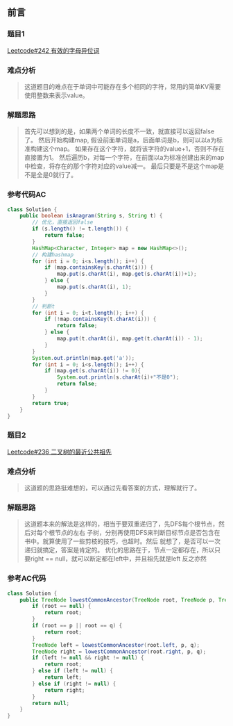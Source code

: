 ## 前言

### 题目1
[Leetcode#242 有效的字母异位词](https://leetcode-cn.com/problems/valid-anagram/)

### 难点分析
> 这道题目的难点在于单词中可能存在多个相同的字符，常用的简单KV需要使用整数来表示value。

### 解题思路
> 首先可以想到的是，如果两个单词的长度不一致，就直接可以返回false了。
然后开始构建map, 假设前面单词是a，后面单词是b，则可以以a为标准构建这个map。
如果存在这个字符，就将该字符的value+1，否则不存在直接置为1。
然后遍历b，对每一个字符，在前面以a为标准创建出来的map中检查，将存在的那个字符对应的value减一。
最后只要是不是这个map是不是全是0就行了。

### 参考代码AC
```Java
class Solution {
    public boolean isAnagram(String s, String t) {
        // 优化，直接返回false
        if (s.length() != t.length()) {
            return false;
        }
        HashMap<Character, Integer> map = new HashMap<>();
        // 构建hashmap
        for (int i = 0; i<s.length(); i++) {
            if (map.containsKey(s.charAt(i))) {
                map.put(s.charAt(i), map.get(s.charAt(i))+1);
            } else {
                map.put(s.charAt(i), 1);
            }
        }
        // 判断t
        for (int i = 0; i<t.length(); i++) {
            if (!map.containsKey(t.charAt(i))) {
                return false;
            } else {
                map.put(t.charAt(i), map.get(t.charAt(i)) - 1);
            }
        }
        System.out.println(map.get('a'));
        for (int i = 0; i<s.length(); i++) {
            if (map.get(s.charAt(i)) != 0){
                System.out.println(s.charAt(i)+"不是0");
                return false;
            }
        }
        return true;
    }
}
```

### 题目2
[Leetcode#236 二叉树的最近公共祖先](https://leetcode-cn.com/problems/lowest-common-ancestor-of-a-binary-tree/)
### 难点分析
>这道题的思路挺难想的，可以通过先看答案的方式，理解就行了。

### 解题思路
>这道题本来的解法是这样的，相当于要双重递归了，先DFS每个根节点，然后对每个根节点的左右
 子树，分别再使用DFS来判断目标节点是否包含在书中。就算使用了一些剪枝的技巧，也超时。然后
 就想了，是否可以一次递归就搞定，答案是肯定的。
 优化的思路在于，节点一定都存在，所以只要right == null，就可以断定都在left中，并且祖先就是left
 反之亦然

### 参考AC代码
```Java
class Solution {
    public TreeNode lowestCommonAncestor(TreeNode root, TreeNode p, TreeNode q) {
        if (root == null) {
            return root;
        }
        if (root == p || root == q) {
            return root;
        }
        TreeNode left = lowestCommonAncestor(root.left, p, q);
        TreeNode right = lowestCommonAncestor(root.right, p, q);
        if (left != null && right != null) {
            return root;
        } else if (left != null) {
            return left;
        } else if (right != null) {
            return right;
        }
        return null;
    }
}
```

